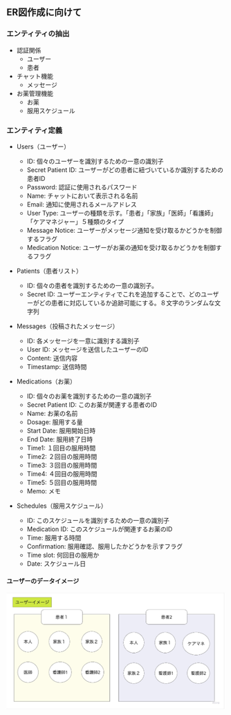 ## ER図作成に向けて

<summary><h3>エンティティの抽出</h3></summary>

  - 認証関係
    - ユーザー
    - 患者
  - チャット機能
    - メッセージ
  - お薬管理機能
    - お薬
    - 服用スケジュール


<h3>エンティティ定義</h3>

- Users（ユーザー）
  - ID: 個々のユーザーを識別するための一意の識別子
  - Secret Patient ID: ユーザーがどの患者に紐づいているか識別するための患者ID
  - Password: 認証に使用されるパスワード
  - Name: チャットにおいて表示される名前
  - Email: 通知に使用されるメールアドレス
  - User Type: ユーザーの種類を示す。「患者」「家族」「医師」「看護師」「ケアマネジャー」５種類のタイプ
  - Message Notice: ユーザーがメッセージ通知を受け取るかどうかを制御するフラグ
  - Medication Notice: ユーザーがお薬の通知を受け取るかどうかを制御するフラグ

- Patients（患者リスト）
  - ID: 個々の患者を識別するための一意の識別子。
  - Secret ID: ユーザーエンティティでこれを追加することで、どのユーザーがどの患者に対応しているか追跡可能にする。８文字のランダムな文字列

- Messages（投稿されたメッセージ）
  - ID: 各メッセージを一意に識別する識別子
  - User ID: メッセージを送信したユーザーのID
  - Content: 送信内容
  - Timestamp: 送信時間

- Medications（お薬）
  - ID: 個々のお薬を識別するための一意の識別子
  - Secret Patient ID: このお薬が関連する患者のID
  - Name: お薬の名前
  - Dosage: 服用する量
  - Start Date: 服用開始日時
  - End Date: 服用終了日時
  - Time1: １回目の服用時間
  - Time2: ２回目の服用時間
  - Time3: ３回目の服用時間
  - Time4: ４回目の服用時間
  - Time5: ５回目の服用時間
  - Memo: メモ

- Schedules（服用スケジュール）
  - ID: このスケジュールを識別するための一意の識別子
  - Medication ID: このスケジュールが関連するお薬のID
  - Time: 服用する時間
  - Confirmation: 服用確認、服用したかどうかを示すフラグ
  - Time slot: 何回目の服用か
  - Date: スケジュール日


#### ユーザーのデータイメージ

![ユーザーイメージ](./img/ER_diagram/user_image.jpg)
